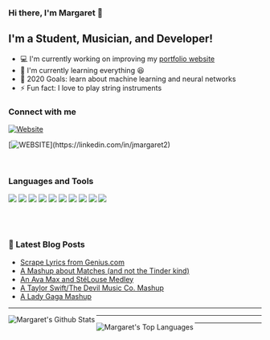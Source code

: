 ### Hi there, I'm Margaret :wave:

## I'm a Student, Musician, and Developer!
- :computer: I'm currently working on improving my [portfolio website][website]
- :seedling: I'm currently learning everything :laughing:
- :dart: 2020 Goals: learn about machine learning and neural networks
- :zap: Fun fact: I love to play string instruments

### Connect with me
<p>

[![Website](https://img.shields.io/website?down_message=personal%20website&label=%20&style=for-the-badge&up_message=personal%20website&url=https%3A%2F%2Fjmargaret2.github.io)](https://jmargaret2.github.io)

[![WEBSITE](https://img.shields.io/badge/linkedin-%230077B5.svg?&style=for-the-badge&logo=linkedin&logoColor=white")](https://linkedin.com/in/jmargaret2)

</p>

<br />

### Languages and Tools

<p>
  <img src="https://img.shields.io/badge/c%20-%2300599C.svg?&style=for-the-badge&logo=c&logoColor=white"/>
  <img src="https://img.shields.io/badge/c++%20-%2300599C.svg?&style=for-the-badge&logo=c%2B%2B&ogoColor=white"/>
  <img src="https://img.shields.io/badge/css3%20-%231572B6.svg?&style=for-the-badge&logo=css3&logoColor=white"/>
  <img src="https://img.shields.io/badge/git%20-%23F05033.svg?&style=for-the-badge&logo=git&logoColor=white"/>
  <img src="https://img.shields.io/badge/github%20-%23121011.svg?&style=for-the-badge&logo=github&logoColor=white"/>
  <img src="https://img.shields.io/badge/html5%20-%23E34F26.svg?&style=for-the-badge&logo=html5&logoColor=white"/>
  <img src="https://img.shields.io/badge/javascript%20-%23323330.svg?&style=for-the-badge&logo=javascript&logoColor=%23F7DF1E"/>
  <img src="https://img.shields.io/badge/markdown-%23000000.svg?&style=for-the-badge&logo=markdown&logoColor=white"/>
  <img src="https://img.shields.io/badge/python%20-%2314354C.svg?&style=for-the-badge&logo=python&logoColor=white"/>
  <img src="https://img.shields.io/badge/r-%23276DC3.svg?&style=for-the-badge&logo=r&logoColor=white"/>
</p>

<br />
<br />

### :book: Latest Blog Posts
<!-- BLOG-POST-LIST:START -->
- [Scrape Lyrics from Genius.com](https://jmargaret2.github.io/lyric-scraper/)
- [A Mashup about Matches (and not the Tinder kind)](https://jmargaret2.github.io/matchmaker/)
- [An Ava Max and StéLouse Medley](https://jmargaret2.github.io/sweet-but-psycho/)
- [A Taylor Swift/The Devil Music Co. Mashup](https://jmargaret2.github.io/sailboatbed/)
- [A Lady Gaga Mashup](https://jmargaret2.github.io/lady-gaga-mashup/)
<!-- BLOG-POST-LIST:END -->

---

<img align="left" alt="Margaret's Github Stats" src="https://github-readme-stats.vercel.app/api?username=jmargaret2&show_icons=true&hide_border=true" />

---

<img align="left" alt="Margaret's Top Languages" src="https://github-readme-stats.vercel.app/api/top-langs/?username=jmargaret2" />

---

<!--START_SECTION:waka-->
<!--END_SECTION:waka-->

[website]: https://jmargaret2.github.io
